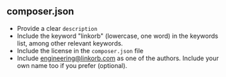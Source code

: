 ## composer.json

* Provide a clear `description`
* Include the keyword "linkorb" (lowercase, one word) in the keywords list, among other relevant keywords.
* Include the license in the `composer.json` file
* Include engineering@linkorb.com as one of the authors. Include your own name too if you prefer (optional).

